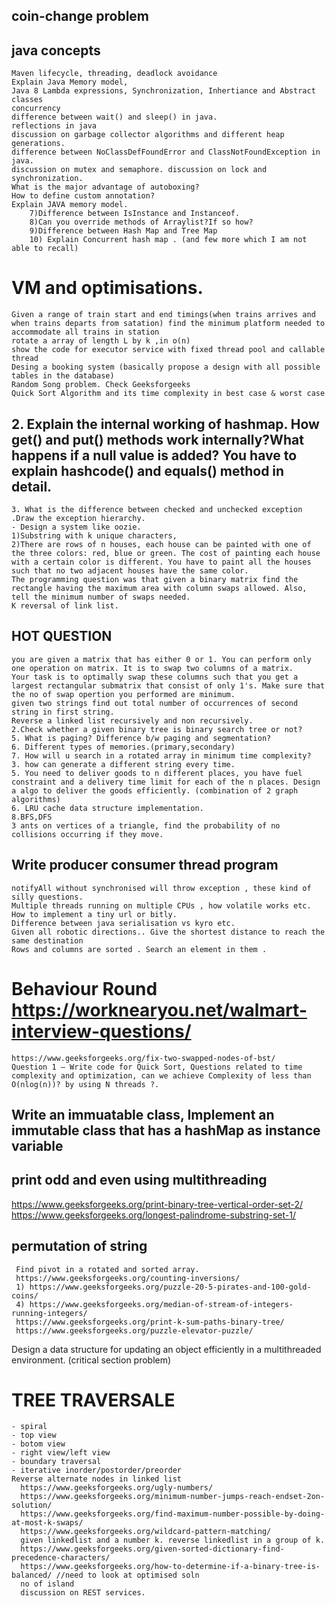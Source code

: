 ## coin-change problem
## java concepts 
    Maven lifecycle, threading, deadlock avoidance
    Explain Java Memory model,     
    Java 8 Lambda expressions, Synchronization, Inhertiance and Abstract classes      
    concurrency       
    difference between wait() and sleep() in java.
    reflections in java    
    discussion on garbage collector algorithms and different heap generations.    
    difference between NoClassDefFoundError and ClassNotFoundException in java.   
    discussion on mutex and semaphore. discussion on lock and synchronization.       
    What is the major advantage of autoboxing?
    How to define custom annotation?
    Explain JAVA memory model.
        7)Difference between IsInstance and Instanceof.
        8)Can you override methods of Arraylist?If so how?
        9)Difference between Hash Map and Tree Map
        10) Explain Concurrent hash map . (and few more which I am not able to recall)
         
# VM and optimisations.
    Given a range of train start and end timings(when trains arrives and when trains departs from satation) find the minimum platform needed to accommodate all trains in station
    rotate a array of length L by k ,in o(n)  
    show the code for executor service with fixed thread pool and callable thread
    Desing a booking system (basically propose a design with all possible tables in the database) 
    Random Song problem. Check Geeksforgeeks  
    Quick Sort Algorithm and its time complexity in best case & worst case  
   
## 2. Explain the internal working of hashmap. How get() and put() methods work internally?What happens if a null value is added? You have to explain hashcode() and equals() method in detail.
    3. What is the difference between checked and unchecked exception .Draw the exception hierarchy.
    - Design a system like oozie.  
    1)Substring with k unique characters,
    2)There are rows of n houses, each house can be painted with one of the three colors: red, blue or green. The cost of painting each house with a certain color is different. You have to paint all the houses such that no two adjacent houses have the same color.
    The programming question was that given a binary matrix find the rectangle having the maximum area with column swaps allowed. Also, tell the minimum number of swaps needed.
    K reversal of link list.

## HOT QUESTION
    you are given a matrix that has either 0 or 1. You can perform only one operation on matrix. It is to swap two columns of a matrix.
    Your task is to optimally swap these columns such that you get a largest rectangular submatrix that consist of only 1's. Make sure that the no of swap opertion you performed are minimum.  
    given two strings find out total number of occurrences of second string in first string. 
    Reverse a linked list recursively and non recursively.  
    2.Check whether a given binary tree is binary search tree or not?
    5. What is paging? Difference b/w paging and segmentation?
    6. Different types of memories.(primary,secondary)
    7. How will u search in a rotated array in minimum time complexity?
    3. how can generate a different string every time.
    5. You need to deliver goods to n different places, you have fuel constraint and a delivery time limit for each of the n places. Design a algo to deliver the goods efficiently. (combination of 2 graph algorithms)
    6. LRU cache data structure implementation.
    8.BFS,DFS
    3 ants on vertices of a triangle, find the probability of no collisions occurring if they move. 

## Write producer consumer thread program
    notifyAll without synchronised will throw exception , these kind of silly questions.
    Multiple threads running on multiple CPUs , how volatile works etc.
    How to implement a tiny url or bitly.
    Difference between java serialisation vs kyro etc.  
    Given all robotic directions.. Give the shortest distance to reach the same destination
    Rows and columns are sorted . Search an element in them .
# Behaviour Round    https://worknearyou.net/walmart-interview-questions/
    https://www.geeksforgeeks.org/fix-two-swapped-nodes-of-bst/
    Question 1 – Write code for Quick Sort, Questions related to time complexity and optimization, can we achieve Complexity of less than O(nlog(n))? by using N threads ?.
 ## Write an immuatable class, Implement an immutable class that has a hashMap as instance variable 
 ## print odd and even using multithreading
  https://www.geeksforgeeks.org/print-binary-tree-vertical-order-set-2/
 https://www.geeksforgeeks.org/longest-palindrome-substring-set-1/ 
 ## permutation of string 
     Find pivot in a rotated and sorted array. 
     https://www.geeksforgeeks.org/counting-inversions/
     1) https://www.geeksforgeeks.org/puzzle-20-5-pirates-and-100-gold-coins/ 
     4) https://www.geeksforgeeks.org/median-of-stream-of-integers-running-integers/
     https://www.geeksforgeeks.org/print-k-sum-paths-binary-tree/
     https://www.geeksforgeeks.org/puzzle-elevator-puzzle/ 
     
 Design a data structure for updating an object efficiently in a multithreaded environment. (critical section problem)   
 # TREE TRAVERSALE 
    - spiral
    - top view
    - botom view
    - right view/left view
    - boundary traversal
    - iterative inorder/postorder/preorder   
    Reverse alternate nodes in linked list
      https://www.geeksforgeeks.org/ugly-numbers/
      https://www.geeksforgeeks.org/minimum-number-jumps-reach-endset-2on-solution/
      https://www.geeksforgeeks.org/find-maximum-number-possible-by-doing-at-most-k-swaps/
      https://www.geeksforgeeks.org/wildcard-pattern-matching/ 
      given linkedlist and a number k. reverse linkedlist in a group of k.
      https://www.geeksforgeeks.org/given-sorted-dictionary-find-precedence-characters/
      https://www.geeksforgeeks.org/how-to-determine-if-a-binary-tree-is-balanced/ //need to look at optimised soln
      no of island
      discussion on REST services.

